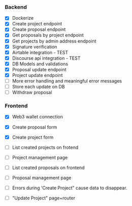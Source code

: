 ### Backend

- [x] Dockerize
- [x] Create project endpoint
- [x] Create proposal endpoint
- [x] Get proposals by project endpoint
- [x] Get projects by admin address endpoint
- [x] Signature verification
- [x] Airtable integration - TEST
- [x] Discourse api integration - TEST
- [x] DB Models and validations
- [X] Proposal update endpoint
- [X] Project update endpoint
- [ ] More error handling and meaningful error messages
- [ ] Store each update on DB
- [ ] Withdraw proposal

### Frontend

- [x] Web3 wallet connection
- [x] Create proposal form
- [x] Create project form
- [ ] List created projects on frotend
- [ ] Project management page
- [ ] List created proposals on frontend
- [ ] Proposal management page

- [ ] Errors during 'Create Project" cause data to disappear.
- [ ] "Update Project" page+router
